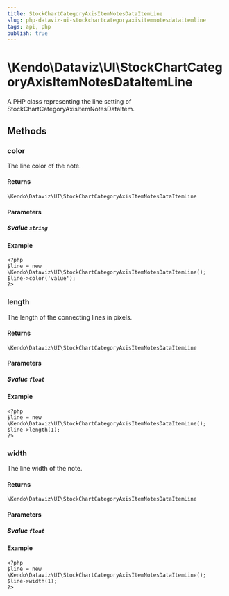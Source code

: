```yaml
---
title: StockChartCategoryAxisItemNotesDataItemLine
slug: php-dataviz-ui-stockchartcategoryaxisitemnotesdataitemline
tags: api, php
publish: true
---
```


# \Kendo\Dataviz\UI\StockChartCategoryAxisItemNotesDataItemLine

A PHP class representing the line setting of StockChartCategoryAxisItemNotesDataItem.


## Methods

### color
The line color of the note.

#### Returns
`\Kendo\Dataviz\UI\StockChartCategoryAxisItemNotesDataItemLine`

#### Parameters

##### $value `string`



#### Example 
    <?php
    $line = new \Kendo\Dataviz\UI\StockChartCategoryAxisItemNotesDataItemLine();
    $line->color('value');
    ?>

### length
The length of the connecting lines in pixels.

#### Returns
`\Kendo\Dataviz\UI\StockChartCategoryAxisItemNotesDataItemLine`

#### Parameters

##### $value `float`



#### Example 
    <?php
    $line = new \Kendo\Dataviz\UI\StockChartCategoryAxisItemNotesDataItemLine();
    $line->length(1);
    ?>

### width
The line width of the note.

#### Returns
`\Kendo\Dataviz\UI\StockChartCategoryAxisItemNotesDataItemLine`

#### Parameters

##### $value `float`



#### Example 
    <?php
    $line = new \Kendo\Dataviz\UI\StockChartCategoryAxisItemNotesDataItemLine();
    $line->width(1);
    ?>

 
